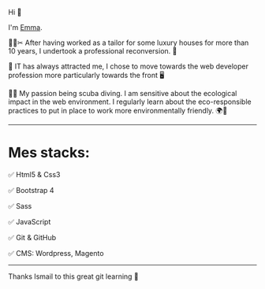 Hi 👋

I'm [Emma](https://github.com/Emmanuellecode).

👗👖✂  After having worked as a tailor for some luxury houses for more than 10 years, I undertook a professional reconversion. 💎

💾 IT has always attracted me, I chose to move towards the web developer profession more particularly towards the front 🖥️

🌿🐳 My passion being scuba diving. I am sensitive about the ecological impact in the web environment. I regularly learn about the eco-responsible practices to put in place to work more environmentally friendly. 🌍🍃 


---------------

<h1>Mes stacks:  </h1>

<p>✅ Html5 & Css3   </p>   
<p>✅ Bootstrap 4  </p>
<p>✅ Sass  </p>
<p>✅ JavaScript  </p>
<p>✅ Git & GitHub  </p>
<p>✅ CMS: Wordpress, Magento  </p>


---------------


Thanks Ismail to this great git learning 💪